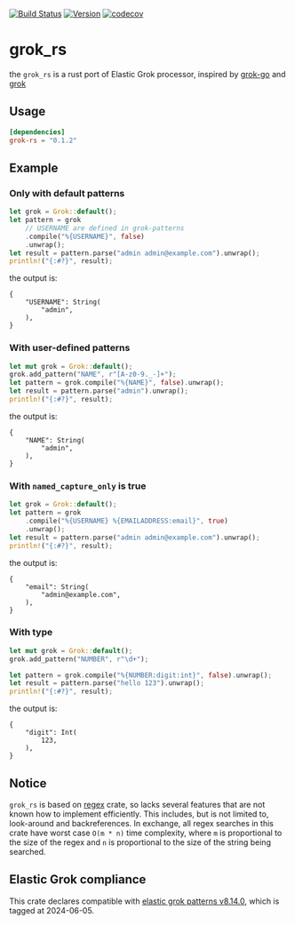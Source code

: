 [![Build Status](https://github.com/yuanbohan/grok-rs/actions/workflows/ci.yml/badge.svg)](https://github.com/yuanbohan/grok-rs/blob/main/.github/workflows/ci.yml)
[![Version](https://img.shields.io/crates/v/grok-rs?label=grok-rs)](https://crates.io/crates/grok-rs)
[![codecov](https://codecov.io/gh/yuanbohan/grok-rs/graph/badge.svg?token=1T8WSFV6BX)](https://codecov.io/gh/yuanbohan/grok-rs)

# grok_rs

the `grok_rs` is a rust port of Elastic Grok processor, inspired by [grok-go][grok-go] and [grok][grok]

## Usage

```toml
[dependencies]
grok-rs = "0.1.2"
```

## Example

### Only with default patterns

```rust
let grok = Grok::default();
let pattern = grok
    // USERNAME are defined in grok-patterns
    .compile("%{USERNAME}", false)
    .unwrap();
let result = pattern.parse("admin admin@example.com").unwrap();
println!("{:#?}", result);
```

the output is:

```text
{
    "USERNAME": String(
        "admin",
    ),
}
```

### With user-defined patterns

```rust
let mut grok = Grok::default();
grok.add_pattern("NAME", r"[A-z0-9._-]+");
let pattern = grok.compile("%{NAME}", false).unwrap();
let result = pattern.parse("admin").unwrap();
println!("{:#?}", result);
```

the output is:

```text
{
    "NAME": String(
        "admin",
    ),
}
```

### With `named_capture_only` is true

```rust
let grok = Grok::default();
let pattern = grok
    .compile("%{USERNAME} %{EMAILADDRESS:email}", true)
    .unwrap();
let result = pattern.parse("admin admin@example.com").unwrap();
println!("{:#?}", result);
```

the output is:

```text
{
    "email": String(
        "admin@example.com",
    ),
}
```

### With type

```rust
let mut grok = Grok::default();
grok.add_pattern("NUMBER", r"\d+");

let pattern = grok.compile("%{NUMBER:digit:int}", false).unwrap();
let result = pattern.parse("hello 123").unwrap();
println!("{:#?}", result);
```

the output is:

```text
{
    "digit": Int(
        123,
    ),
}
```

## Notice

`grok_rs` is based on [regex][regex] crate, so lacks several features that are not known how to implement efficiently. This includes, but is not limited to, look-around and backreferences. In exchange, all regex searches in this crate have worst case `O(m * n)` time complexity, where `m` is proportional to the size of the regex and `n` is proportional to the size of the string being searched.

## Elastic Grok compliance

This crate declares compatible with [elastic grok patterns v8.14.0][grok-patterns], which is tagged at 2024-06-05.

[grok-patterns]: https://github.com/elastic/elasticsearch/tree/v8.14.0/libs/grok/src/main/resources/patterns/ecs-v1
[grok-go]: https://github.com/elastic/go-grok
[grok]: https://github.com/daschl/grok
[regex]: https://docs.rs/regex/latest/regex
